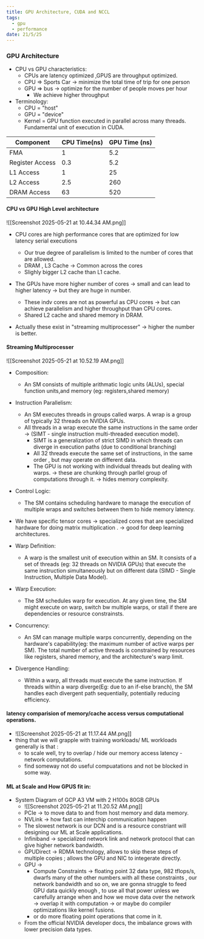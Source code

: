 ```yaml
---
title: GPU Architecture, CUDA and NCCL
tags:
  - gpu
  - performance
date: 21/5/25
---
```

### GPU Architecture
- CPU vs GPU characteristics:
	- CPUs are latency optimized ,GPUS are throughput optimized.
	- CPU => Sports Car -> minimize the total time of trip for one person 
	- GPU => bus -> optimize for the number of people moves per hour
		- We achieve higher throughput 
- Terminology:
	- CPU = "host"
	- GPU = "device"
	- Kernel = GPU function executed in parallel across many threads. Fundamental unit of execution in CUDA.

| Component       | CPU Time(ns) | GPU Time (ns) |
| --------------- | ------------ | ------------- |
| FMA             | 1            | 5.2           |
| Register Access | 0.3          | 5.2           |
| L1 Access       | 1            | 25            |
| L2 Access       | 2.5          | 260           |
| DRAM Access     | 63           | 520           |
#### CPU vs GPU High Level architecture 

![[Screenshot 2025-05-21 at 10.44.34 AM.png]]
- CPU cores are high performance cores that are optimized for low latency serial executions
	- Our true degree of parallelism is limited to the number of cores that are allowed.
	- DRAM , L3 Cache -> Common across the cores
	- Slighly bigger L2 cache than L1 cache.

- The GPUs have more higher number of cores -> small and can lead to higher latency -> but they are huge in number.
	- These indv cores are not as powerful as CPU cores -> but can achieve parallelism and higher throughput than CPU cores.
	- Shared L2 cache and shared memory in DRAM.


- Actually these exist in "streaming multiprocesser" -> higher the number is better.

#### Streaming Multiprocesser
![[Screenshot 2025-05-21 at 10.52.19 AM.png]]
- Composition:
	- An SM consists of multiple arithmatic logic units (ALUs), special function units,and memory (eg: registers,shared memory)
- Instruction Parallelism:
	- An SM executes threads in groups called  warps. A wrap is a group of typically 32 threads on NVIDIA GPUs.
	- All threads in a wrap execute the same instructions in the same order -> (SIMT - single instruction multi-threaded execution model).
		- SIMT is a generalization of strict SIMD in which threads can diverge in execution paths (due to conditional branching)
		- All 32 threads execute the same set of instructions, in the same order , but may operate on different data.
		- The GPU is not working with individual threads but dealing with warps. -> these are chunking through parllel group of computations through it. -> hides memory complexity.
- Control Logic:
	- The SM contains scheduling hardware to manage the execution of multiple wraps and switches between them to hide memory latency.

- We have specific tensor cores -> specialized cores that are specialized hardware for doing matrix multiplication . -> good for deep learning architectures.

- Warp Definition:
	- A warp is the smallest unit of execution within an SM. It consists of a set of threads (eg: 32 threads on NVIDIA GPUs) that execute the same instruction simultaneously but on different data (SIMD - Single Instruction, Multiple Data Model).
- Warp Execution:
	- The SM schedules warp for execution. At any given time, the SM might execute on warp, switch bw multiple warps, or stall if there are dependencies or resource constrainsts.
- Concurrency:
	- An SM can manage multiple warps concurrently, depending on the hardware's capability(eg: the maximum number of active warps per SM). The total number of active threads is constrained by resources like registers, shared memory, and the architecture's warp limit.
- Divergence Handling:
	- Within a warp, all threads must execute the same instruction. If threads within a warp diverge(Eg: due to an if-else branch), the SM handles each divergent path sequentially, potentially reducing efficiency.

#### latency comparision of memory/cache access versus computational operations.

- ![[Screenshot 2025-05-21 at 11.17.44 AM.png]]
- thing that we will grapple with training workloads/ ML workloads generally is that :
	- to scale well, try to overlap / hide our memory access latency - network computations.
	- find someway not do useful compuatations and not be blocked in some way.

#### ML at Scale and How GPUS fit in:
- System Diagram of GCP A3 VM with 2 H100s 80GB GPUs
	- ![[Screenshot 2025-05-21 at 11.20.52 AM.png]]
	- PCIe -> to move data to and from host memory and data memory.
	- NVLink -> how fast can interchip communication happen 
	- The slowest network is our DCN and is a resource constriant will designing our ML at Scale applications.
	- Infiniband -> specialized network link and network protocol that can give higher network bandwidth.
	- GPUDirect -> RDMA technology, allows to skip these steps of multiple copies ; allows the GPU and NIC to integerate directly.
	- GPU ->
		- Compute Constraints -> floating point 32 data type, 982 tflops/s, dwarfs many of the other numbers.with all these constraints , our network bandwidth and so on, we are gonna struggle to feed GPU data quickly enough , to use all that power unless we carefully arrange when and how we move data over the network -> overlap it with computation -> or maybe do compiler optimizations like kernel fusions.
		- or do more floating point operations that come in it.
	-  From the official NVIDIA developer docs, the imbalance grows with lower precision data types.